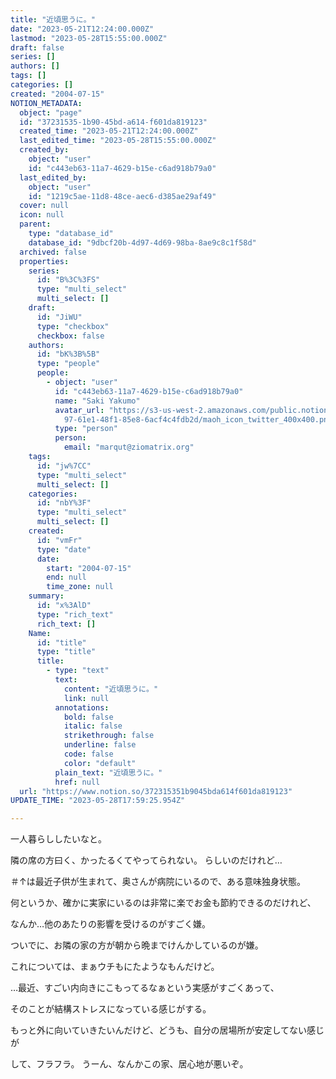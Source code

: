 ```yaml
---
title: "近頃思うに。"
date: "2023-05-21T12:24:00.000Z"
lastmod: "2023-05-28T15:55:00.000Z"
draft: false
series: []
authors: []
tags: []
categories: []
created: "2004-07-15"
NOTION_METADATA:
  object: "page"
  id: "37231535-1b90-45bd-a614-f601da819123"
  created_time: "2023-05-21T12:24:00.000Z"
  last_edited_time: "2023-05-28T15:55:00.000Z"
  created_by:
    object: "user"
    id: "c443eb63-11a7-4629-b15e-c6ad918b79a0"
  last_edited_by:
    object: "user"
    id: "1219c5ae-11d8-48ce-aec6-d385ae29af49"
  cover: null
  icon: null
  parent:
    type: "database_id"
    database_id: "9dbcf20b-4d97-4d69-98ba-8ae9c8c1f58d"
  archived: false
  properties:
    series:
      id: "B%3C%3FS"
      type: "multi_select"
      multi_select: []
    draft:
      id: "JiWU"
      type: "checkbox"
      checkbox: false
    authors:
      id: "bK%3B%5B"
      type: "people"
      people:
        - object: "user"
          id: "c443eb63-11a7-4629-b15e-c6ad918b79a0"
          name: "Saki Yakumo"
          avatar_url: "https://s3-us-west-2.amazonaws.com/public.notion-static.com/3ad1c4\
            97-61e1-48f1-85e8-6acf4c4fdb2d/maoh_icon_twitter_400x400.png"
          type: "person"
          person:
            email: "marqut@ziomatrix.org"
    tags:
      id: "jw%7CC"
      type: "multi_select"
      multi_select: []
    categories:
      id: "nbY%3F"
      type: "multi_select"
      multi_select: []
    created:
      id: "vmFr"
      type: "date"
      date:
        start: "2004-07-15"
        end: null
        time_zone: null
    summary:
      id: "x%3AlD"
      type: "rich_text"
      rich_text: []
    Name:
      id: "title"
      type: "title"
      title:
        - type: "text"
          text:
            content: "近頃思うに。"
            link: null
          annotations:
            bold: false
            italic: false
            strikethrough: false
            underline: false
            code: false
            color: "default"
          plain_text: "近頃思うに。"
          href: null
  url: "https://www.notion.so/372315351b9045bda614f601da819123"
UPDATE_TIME: "2023-05-28T17:59:25.954Z"

---
```

<link rel="stylesheet" href="https://cdn.jsdelivr.net/npm/katex@0.16.2/dist/katex.min.css" integrity="sha384-bYdxxUwYipFNohQlHt0bjN/LCpueqWz13HufFEV1SUatKs1cm4L6fFgCi1jT643X" crossorigin="anonymous">


一人暮らししたいなと。


隣の席の方曰く、かったるくてやってられない。 らしいのだけれど…


＃↑は最近子供が生まれて、奥さんが病院にいるので、ある意味独身状態。


何というか、確かに実家にいるのは非常に楽でお金も節約できるのだけれど、


なんか…他のあたりの影響を受けるのがすごく嫌。


ついでに、お隣の家の方が朝から晩までけんかしているのが嫌。


これについては、まぁウチもにたようなもんだけど。


…最近、すごい内向きにこもってるなぁという実感がすごくあって、


そのことが結構ストレスになっている感じがする。


もっと外に向いていきたいんだけど、どうも、自分の居場所が安定してない感じが


して、フラフラ。 うーん、なんかこの家、居心地が悪いぞ。

